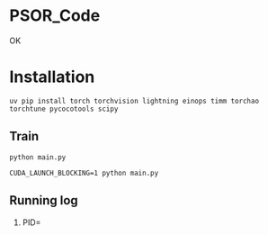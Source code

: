 # PSOR_Code

OK

# Installation
`uv pip install torch torchvision lightning einops timm torchao torchtune pycocotools scipy`

## Train
`python main.py`

`CUDA_LAUNCH_BLOCKING=1 python main.py`

## Running log
1. PID=
